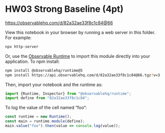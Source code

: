 # HW03 Strong Baseline (4pt)

https://observablehq.com/d/82a32ae33f8c1c84@66

View this notebook in your browser by running a web server in this folder. For
example:

~~~sh
npx http-server
~~~

Or, use the [Observable Runtime](https://github.com/observablehq/runtime) to
import this module directly into your application. To npm install:

~~~sh
npm install @observablehq/runtime@5
npm install https://api.observablehq.com/d/82a32ae33f8c1c84@66.tgz?v=3
~~~

Then, import your notebook and the runtime as:

~~~js
import {Runtime, Inspector} from "@observablehq/runtime";
import define from "82a32ae33f8c1c84";
~~~

To log the value of the cell named “foo”:

~~~js
const runtime = new Runtime();
const main = runtime.module(define);
main.value("foo").then(value => console.log(value));
~~~
